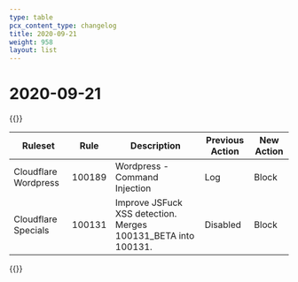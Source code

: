 ```yaml
---
type: table
pcx_content_type: changelog
title: 2020-09-21
weight: 958
layout: list
---
```


# 2020-09-21

{{<table-wrap>}}

<table style="width: 100%">
  <thead>
    <tr>
      <th>Ruleset</th>
      <th>Rule</th>
      <th>Description</th>
      <th>Previous Action</th>
      <th>New Action</th>
    </tr>
  </thead>
  <tbody>
    <tr>
      <td>Cloudflare Wordpress</td>
      <td>100189</td>
      <td>Wordpress - Command Injection</td>
      <td>Log</td>
      <td>Block</td>
    </tr>
    <tr>
      <td>Cloudflare Specials</td>
      <td>100131</td>
      <td>Improve JSFuck XSS detection. Merges 100131_BETA into 100131.</td>
      <td>Disabled</td>
      <td>Block</td>
    </tr>
  </tbody>
</table>
{{</table-wrap>}}
